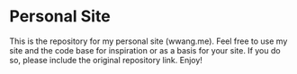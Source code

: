 # Personal Site

This is the repository for my personal site (wwang.me). Feel free to use my site and the code base for inspiration or as a basis for your site. If you do so, please include the original repository link. Enjoy! 
